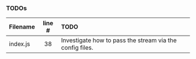 ### TODOs

| Filename | line # | TODO                                                     |
| :------- | :----: | :------------------------------------------------------- |
| index.js |   38   | Investigate how to pass the stream via the config files. |

